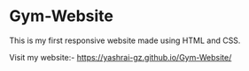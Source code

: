 # Gym-Website
This is my first responsive website made using HTML and CSS.

Visit my website:- https://yashrai-gz.github.io/Gym-Website/
